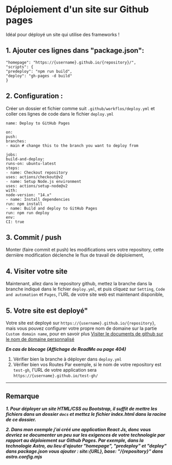 # Déploiement d'un site sur Github pages

Idéal pour déployé un site qui utilise des frameworks !

## 1. Ajouter ces lignes dans "package.json":

```
"homepage": "https://{username}.github.io/{repository}/",
"scripts": {
"predeploy": "npm run build",
"deploy": "gh-pages -d build"
}
```

## 2. Configuration :
Créer un dossier et fichier comme suit ``.github/workflos/deploy.yml`` et coller ces lignes de code dans le fichier ``deploy.yml``

```
name: Deploy to GitHub Pages

on:
push:
branches:
- main # change this to the branch you want to deploy from

jobs:
build-and-deploy:
runs-on: ubuntu-latest
steps:
- name: Checkout repository
uses: actions/checkout@v2
- name: Setup Node.js environment
uses: actions/setup-node@v2
with:
node-version: "14.x"
- name: Install dependencies
run: npm install
- name: Build and deploy to GitHub Pages
run: npm run deploy
env:
CI: true
```

## 3. Commit / push
Monter (faire commit et push) les modifications vers votre repository, cette dernière modification déclenche le flux de travail de déploiement,

## 4. Visiter votre site
Maintenant, allez dans le repository github, mettez la branche dans la branche indiqué dans le fichier ``deploy.yml``, et puis cliquez sur ``Setting``, ``Code and automation`` et ``Pages``, l'URL de votre site web est maintenant disponible,

## 5. Votre site est deployé"
Votre site est deployé sur ``https://{username}.github.io/{repository}``, mais vous pouvez configurer votre propre nom de domaine sur la partie ``Custom domain name``, pour en savoir plus [Visiter le documents de github sur le nom de domaine personnalisé](https://docs.github.com/fr/pages/configuring-a-custom-domain-for-your-github-pages-site/about-custom-domains-and-github-pages)

***En cas de blocage (Affichage de ReadMe ou page 404)***
1. Vérifier bien la branche à déployer dans ``deploy.yml``
2. Vérifier bien vos Routes
Par exemple, si le nom de votre repository est ``test-gh``, l'URL de votre application sera ``https://{username}.github.io/test-gh/``

---
## Remarque

***1. Pour déployer un site HTML/CSS ou Bootstrap, il suffit de mettre les fichiers dans un dossier ``docs`` et mettez le fichier index.html dans la racine de ce dossier.***

***2. Dans mon exemple j'ai créé une application React Js, donc vous devriez se documenter un peu sur les exigences de votre technologie par rapport au déploiement sur Github Pages.
Par exemple, dans la technologie Astro, au lieu d'ajouter "homepage", "predeploy" et "deploy" dans package.json vous ajouter : site:{URL},
base: "/{repository}" dans astro.config.mjs***
